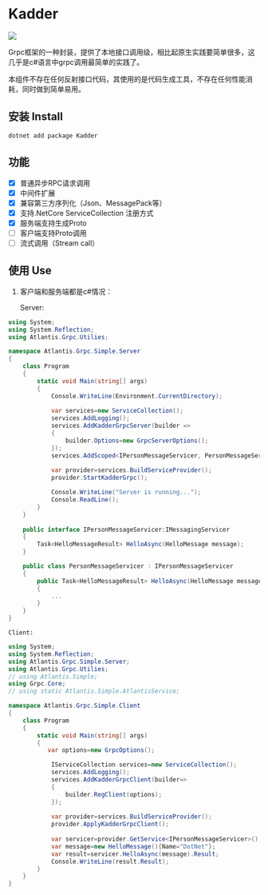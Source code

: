 Kadder
=============================
[![](https://api.travis-ci.org/felixwan-git/Kadder.svg?branch=master)](https://www.travis-ci.org/felixwan-git/Kadder)

   Grpc框架的一种封装，提供了本地接口调用级，相比起原生实践要简单很多，这几乎是c#语言中grpc调用最简单的实践了。

   本组件不存在任何反射接口代码，其使用的是代码生成工具，不存在任何性能消耗，同时做到简单易用。

## 安装 Install
  ```
  dotnet add package Kadder
  ```

## 功能

- [x] 普通异步RPC请求调用
- [x] 中间件扩展
- [x] 兼容第三方序列化（Json、MessagePack等）
- [x] 支持.NetCore ServiceCollection 注册方式
- [x] 服务端支持生成Proto
- [ ] 客户端支持Proto调用
- [ ] 流式调用（Stream call）

## 使用 Use

1. 客户端和服务端都是c#情况：

   Server:   

```csharp  
using System;
using System.Reflection;
using Atlantis.Grpc.Utilies;

namespace Atlantis.Grpc.Simple.Server
{
    class Program
    {
        static void Main(string[] args)
        {
            Console.WriteLine(Environment.CurrentDirectory);
            
            var services=new ServiceCollection();
            services.AddLogging();
            services.AddKadderGrpcServer(builder =>
            {
                builder.Options=new GrpcServerOptions();
            });
            services.AddScoped<IPersonMessageServicer, PersonMessageServicer>();
            
            var provider=services.BuildServiceProvider();
            provider.StartKadderGrpc();

            Console.WriteLine("Server is running...");
            Console.ReadLine();
        }
    }
    
    public interface IPersonMessageServicer:IMessagingServicer
    {
        Task<HelloMessageResult> HelloAsync(HelloMessage message);
    }

    public class PersonMessageServicer : IPersonMessageServicer
    {
        public Task<HelloMessageResult> HelloAsync(HelloMessage message)
        {
            ...
        }
    }
}
```
    Client:
```csharp
using System;
using System.Reflection;
using Atlantis.Grpc.Simple.Server;
using Atlantis.Grpc.Utilies;
// using Atlantis.Simple;
using Grpc.Core;
// using static Atlantis.Simple.AtlantisService;

namespace Atlantis.Grpc.Simple.Client
{
    class Program
    {
        static void Main(string[] args)
        {
           var options=new GrpcOptions();

            IServiceCollection services=new ServiceCollection();
            services.AddLogging();
            services.AddKadderGrpcClient(builder=>
            {
                builder.RegClient(options);
            });
            
            var provider=services.BuildServiceProvider();
            provider.ApplyKadderGrpcClient();
            
            var servicer=provider.GetService<IPersonMessageServicer>();
            var message=new HelloMessage(){Name="DotNet"};
            var result=servicer.HelloAsync(message).Result;
            Console.WriteLine(result.Result);
        }
    }
}
```


